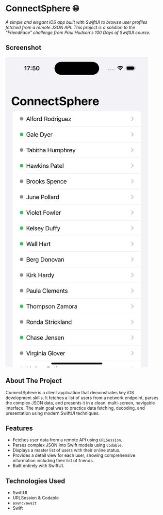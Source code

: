 
# ConnectSphere 🌐

*A simple and elegant iOS app built with SwiftUI to browse user profiles fetched from a remote JSON API. This project is a solution to the "FriendFace" challenge from Paul Hudson's 100 Days of SwiftUI course.*

## Screenshot

![App Screenshot](connectsphere-demo.png)

## About The Project

ConnectSphere is a client application that demonstrates key iOS development skills. It fetches a list of users from a network endpoint, parses the complex JSON data, and presents it in a clean, multi-screen, navigable interface. The main goal was to practice data fetching, decoding, and presentation using modern SwiftUI techniques.

## Features

- Fetches user data from a remote API using `URLSession`.
- Parses complex JSON into Swift models using `Codable`.
- Displays a master list of users with their online status.
- Provides a detail view for each user, showing comprehensive information including their list of friends.
- Built entirely with SwiftUI.

## Technologies Used

- SwiftUI
- URLSession & Codable
- `async/await`
- Swift
